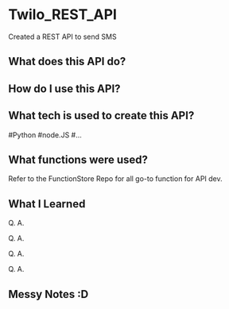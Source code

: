 # Twilo_REST_API
Created a REST API to send SMS 

## What does this API do? 

## How do I use this API?

## What tech is used to create this API? 
#Python #node.JS #...

## What functions were used? 
Refer to the FunctionStore Repo for all go-to function for API dev.

## What I Learned

Q. 
A. 

Q.
A.

Q.
A. 

Q.
A.

## Messy Notes :D 



